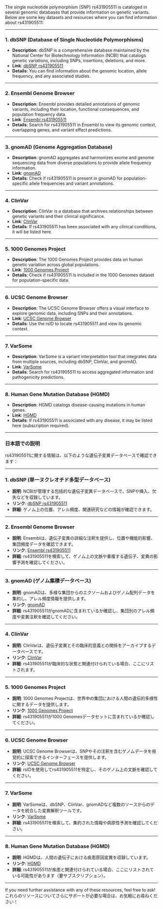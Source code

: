 The single nucleotide polymorphism (SNP) rs431905511 is cataloged in several genomic databases that provide information on genetic variants. Below are some key datasets and resources where you can find information about rs431905511:

---

### **1. dbSNP (Database of Single Nucleotide Polymorphisms)**
- **Description**: dbSNP is a comprehensive database maintained by the National Center for Biotechnology Information (NCBI) that catalogs genetic variations, including SNPs, insertions, deletions, and more.
- **Link**: [dbSNP rs431905511](https://www.ncbi.nlm.nih.gov/snp/rs431905511)
- **Details**: You can find information about the genomic location, allele frequency, and any associated studies.

---

### **2. Ensembl Genome Browser**
- **Description**: Ensembl provides detailed annotations of genomic variants, including their location, functional consequences, and population frequency data.
- **Link**: [Ensembl rs431905511](https://www.ensembl.org)
- **Details**: Search for rs431905511 in Ensembl to view its genomic context, overlapping genes, and variant effect predictions.

---

### **3. gnomAD (Genome Aggregation Database)**
- **Description**: gnomAD aggregates and harmonizes exome and genome sequencing data from diverse populations to provide allele frequency information.
- **Link**: [gnomAD](https://gnomad.broadinstitute.org/)
- **Details**: Check if rs431905511 is present in gnomAD for population-specific allele frequencies and variant annotations.

---

### **4. ClinVar**
- **Description**: ClinVar is a database that archives relationships between genetic variants and their clinical significance.
- **Link**: [ClinVar](https://www.ncbi.nlm.nih.gov/clinvar/)
- **Details**: If rs431905511 has been associated with any clinical conditions, it will be listed here.

---

### **5. 1000 Genomes Project**
- **Description**: The 1000 Genomes Project provides data on human genetic variation across global populations.
- **Link**: [1000 Genomes Project](https://www.internationalgenome.org/)
- **Details**: Check if rs431905511 is included in the 1000 Genomes dataset for population-specific data.

---

### **6. UCSC Genome Browser**
- **Description**: The UCSC Genome Browser offers a visual interface to explore genomic data, including SNPs and their annotations.
- **Link**: [UCSC Genome Browser](https://genome.ucsc.edu/)
- **Details**: Use the rsID to locate rs431905511 and view its genomic context.

---

### **7. VarSome**
- **Description**: VarSome is a variant interpretation tool that integrates data from multiple sources, including dbSNP, ClinVar, and gnomAD.
- **Link**: [VarSome](https://varsome.com/)
- **Details**: Search for rs431905511 to access aggregated information and pathogenicity predictions.

---

### **8. Human Gene Mutation Database (HGMD)**
- **Description**: HGMD catalogs disease-causing mutations in human genes.
- **Link**: [HGMD](http://www.hgmd.cf.ac.uk/)
- **Details**: If rs431905511 is associated with any disease, it may be listed here (subscription required).

---

### **日本語での説明**

rs431905511に関する情報は、以下のような遺伝子変異データベースで確認できます：

---

### **1. dbSNP (単一ヌクレオチド多型データベース)**
- **説明**: NCBIが管理する包括的な遺伝子変異データベースで、SNPや挿入、欠失などを収録しています。
- **リンク**: [dbSNP rs431905511](https://www.ncbi.nlm.nih.gov/snp/rs431905511)
- **詳細**: ゲノム上の位置、アレル頻度、関連研究などの情報が確認できます。

---

### **2. Ensembl Genome Browser**
- **説明**: Ensemblは、遺伝子変異の詳細な注釈を提供し、位置や機能的影響、集団頻度データを確認できます。
- **リンク**: [Ensembl rs431905511](https://www.ensembl.org)
- **詳細**: rs431905511を検索して、ゲノム上の文脈や重複する遺伝子、変異の影響予測を確認してください。

---

### **3. gnomAD (ゲノム集積データベース)**
- **説明**: gnomADは、多様な集団からのエクソームおよびゲノム配列データを集約し、アレル頻度情報を提供します。
- **リンク**: [gnomAD](https://gnomad.broadinstitute.org/)
- **詳細**: rs431905511がgnomADに含まれているか確認し、集団別のアレル頻度や変異注釈を確認してください。

---

### **4. ClinVar**
- **説明**: ClinVarは、遺伝子変異とその臨床的意義との関係をアーカイブするデータベースです。
- **リンク**: [ClinVar](https://www.ncbi.nlm.nih.gov/clinvar/)
- **詳細**: rs431905511が臨床的な状態と関連付けられている場合、ここにリストされます。

---

### **5. 1000 Genomes Project**
- **説明**: 1000 Genomes Projectは、世界中の集団における人間の遺伝的多様性に関するデータを提供します。
- **リンク**: [1000 Genomes Project](https://www.internationalgenome.org/)
- **詳細**: rs431905511が1000 Genomesデータセットに含まれているか確認してください。

---

### **6. UCSC Genome Browser**
- **説明**: UCSC Genome Browserは、SNPやその注釈を含むゲノムデータを視覚的に探索できるインターフェースを提供します。
- **リンク**: [UCSC Genome Browser](https://genome.ucsc.edu/)
- **詳細**: rsIDを使用してrs431905511を特定し、そのゲノム上の文脈を確認してください。

---

### **7. VarSome**
- **説明**: VarSomeは、dbSNP、ClinVar、gnomADなど複数のソースからのデータを統合した変異解釈ツールです。
- **リンク**: [VarSome](https://varsome.com/)
- **詳細**: rs431905511を検索して、集約された情報や病原性予測を確認してください。

---

### **8. Human Gene Mutation Database (HGMD)**
- **説明**: HGMDは、人間の遺伝子における疾患原因変異を収録しています。
- **リンク**: [HGMD](http://www.hgmd.cf.ac.uk/)
- **詳細**: rs431905511が疾患と関連付けられている場合、ここにリストされている可能性があります（要サブスクリプション）。

---

If you need further assistance with any of these resources, feel free to ask!  
これらのリソースについてさらにサポートが必要な場合は、お気軽にお尋ねください！